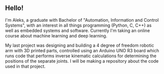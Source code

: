 ## Hello!
I'm Aleks, a graduate with Bachelor of "Automation, Information and Control Systems", with an interest in all things programming (Python, C, C++) as well as embedded systems and software.
Currently I'm taking an online course about machine learning and deep learning.

My last project was designing and building a 4 degree of freedom robotic arm with 3D printed parts, controlled using an Arduino UNO R3 board which runs code that performs inverse kinematic calculations for determining the positions of the separate joints. I will be making a repository about the code used in that project.

<!--**aleksgaleksiev/aleksgaleksiev** is a ✨ _special_ ✨ repository because its `README.md` (this file) appears on your GitHub profile.

Here are some ideas to get you started:

- 🔭 I’m currently working on ...
- 🌱 I’m currently learning ...
- 👯 I’m looking to collaborate on ...
- 🤔 I’m looking for help with ...
- 💬 Ask me about ...
- 📫 How to reach me: ...
- 😄 Pronouns: ...
- ⚡ Fun fact: ...
-->
